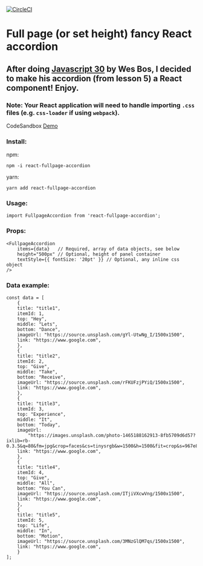 [![CircleCI](https://circleci.com/gh/sbardian/react-fullpage-accordion/tree/develop.svg?style=shield)](https://circleci.com/gh/sbardian/react-fullpage-accordion/tree/develop)

# Full page (or set height) fancy React accordion

## After doing [Javascript 30](https://javascript30.com/) by Wes Bos, I decided to make his accordion (from lesson 5) a React component! Enjoy.

### Note: Your React application will need to handle importing `.css` files (e.g. `css-loader` if using `webpack`).

CodeSandbox [Demo](https://codesandbox.io/s/r7v9zlrp6n)

### Install:

npm:

```
npm -i react-fullpage-accordion
```

yarn:

```
yarn add react-fullpage-accordion
```

### Usage:

```
import FullpageAccordion from 'react-fullpage-accordion';
```

### Props:

```
<FullpageAccordion
    items={data}   // Required, array of data objects, see below
    height="500px" // Optional, height of panel container
    textStyle={{ fontSize: '20pt' }} // Optional, any inline css object
/>
```

### Data example:

```
const data = [
    {
    title: "title1",
    itemId: 1,
    top: "Hey",
    middle: "Lets",
    bottom: "Dance",
    imageUrl: "https://source.unsplash.com/gYl-UtwNg_I/1500x1500",
    link: "https://www.google.com",
    },
    {
    title: "title2",
    itemId: 2,
    top: "Give",
    middle: "Take",
    bottom: "Receive",
    imageUrl: "https://source.unsplash.com/rFKUFzjPYiQ/1500x1500",
    link: "https://www.google.com",
    },
    {
    title: "title3",
    itemId: 3,
    top: "Experience",
    middle: "It",
    bottom: "Today",
    imageUrl:
        "https://images.unsplash.com/photo-1465188162913-8fb5709d6d57?ixlib=rb-0.3.5&q=80&fm=jpg&crop=faces&cs=tinysrgb&w=1500&h=1500&fit=crop&s=967e8a713a4e395260793fc8c802901d",
    link: "https://www.google.com",
    },
    {
    title: "title4",
    itemId: 4,
    top: "Give",
    middle: "All",
    bottom: "You Can",
    imageUrl: "https://source.unsplash.com/ITjiVXcwVng/1500x1500",
    link: "https://www.google.com",
    },
    {
    title: "title5",
    itemId: 5,
    top: "Life",
    middle: "In",
    bottom: "Motion",
    imageUrl: "https://source.unsplash.com/3MNzGlQM7qs/1500x1500",
    link: "https://www.google.com",
    }
];
```
